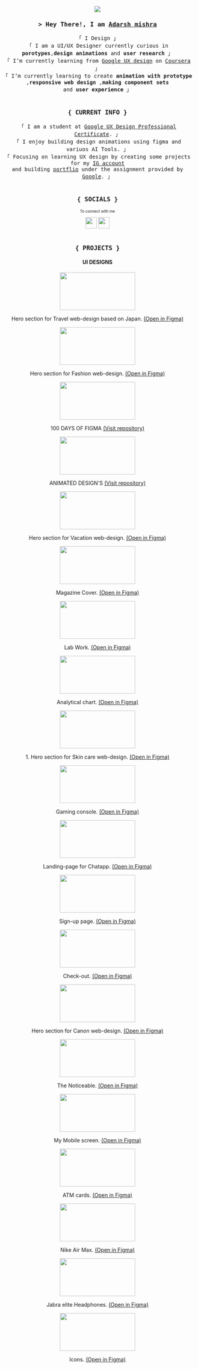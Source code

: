 <!DOCTYPE html>
<head>
  <p align="center">
  <img src="https://github.com/adarsh-mishra-prince/adarsh-mishra-prince/blob/c21e28452062f48e975b544988daeb9bc57111a4/resources/gif/hello-quality.gif"/ >
  </p>
   </head>   

<h3 align="center">
        <samp>&gt; Hey There!, I am
                <b><a target="_blank" href="https://github.com/Admishra123">Adarsh mishra</a></b>
        </samp>
</h3>

<p align="center">
        <!-- Organisation  -->
        <samp>
                「 I Design 」
                <br>
                「  I am a UI/UX  Designer currently curious in <b>porotypes</b>,<b>design animations </b> and  <b>user research </b>  」
                <br>
                「 I’m currently learning from <a href="https://www.coursera.org/professional-certificates/google-ux-design">Google UX design</a> on <a href="https://www.coursera.org/home">Coursera</a> 」
                <br>
                「  I’m currently learning to create <b>animation with prototype </b>,<b>responsive web design </b>,<b>making component sets</b>
                <br>and <b>user experience </b> 」
                <br>                             
        </samp>
               
    
<h3 align="center" >
        <!-- Organisation  -->
        <samp>
            <br/>
            <b>{ CURRENT INFO }</b> 
        </samp> 
 </h3>

 <p align="center">
        <samp>
            「  I am a student at <a href="https://www.coursera.org/professional-certificates/google-ux-design">Google UX Design Professional Certificate</a>. 」
            <br/>
            「   I enjoy building design animations using figma and variuos AI Tools.  」
            <br/>
            「 Focusing on learning UX design by creating some projects for my <a href="https://www.instagram.com/m_r__p_r_i_n_c_e/">IG account</a><br/> and building <a href ="https://docs.google.com/presentation/d/1GZIZk6mrOadZ_31uF2k_Qy51fRME56KsS2jWLXvXveU/edit?usp=sharing">portflio</a> under the assignment provided by <a href="https://www.coursera.org/professional-certificates/google-ux-design">Google</a>. 」
            <br/>
       <samp>
</p>
               <!-- Organisation  -->
          <h3 align="center" >
        <samp>
            <br/>
            <b>{ SOCIALS }</b> <br/>      
        </samp> 
 </h3>
 <p style="font-size: 10px;" align="center" >To connect with me</p> 
         
 
<p align="center" style=margin:1px>       
<!--Email-->
<a href="mailto: adarshprince95655@gmail.com" target="blank"><img align="center" src="https://github.com/mak650650/mak650650/blob/e0e52a18a6c476bd71aebc83645566e7928a5021/email_logo.png" title = "Twitter" alt="" width="30" height="30" /></a>
<!--Instagram-->        
<a href="https://www.instagram.com/m_r__p_r_i_n_c_e/" target="blank"><img align="center" src="https://github.com/mak650650/mak650650/blob/e3707632d15fd0c3ab973caeb00a56e3bb91e07d/Instagram.png" title = "Twitter" alt="" width="30" height="30" /></a>
   
 </p> 
<h3 align="center" >
        <!-- Organisation  -->
        <samp>
            <br/>
            <b>{ PROJECTS }</b> 
        </samp> 
 </h3>
          <h4 align="center">UI DESIGNS </h4>
          <!--1-->
 <p align="center">
           <img src="https://github.com/adarsh-mishra-prince/adarsh-mishra-prince/blob/865e3bb611cedd595b9e51355e3d8fd054d5e361/resources/p1-japan.png" alt="" width="200" height="100">
          </p>
  <p font-weight:"bold" align="center">
    Hero section for Travel web-design based on Japan.
     <a href="">(Open in Figma)</a>
  </p>
         <!--2-->
 <p align="center">
           <img src="https://github.com/adarsh-mishra-prince/adarsh-mishra-prince/blob/7c0043f3f861c29854625ea80b3c854b8a3cb12b/resources/p2-fashion.png" alt="" width="200" height="100">
          </p>
  <p font-weight:"bold" align="center">
    Hero section for Fashion web-design.
     <a href="">(Open in Figma)</a>
  </p>
         <!--3-->
 <p align="center">
           <img src="https://github.com/adarsh-mishra-prince/adarsh-mishra-prince/blob/7c0043f3f861c29854625ea80b3c854b8a3cb12b/resources/p3-figma-100days/day1/day1-Sign%20In%20Page.png" alt="" width="200" height="100">
          </p>
  <p font-weight:"bold" align="center">
   100 DAYS OF FIGMA 
     <a href="https://github.com/adarsh-mishra-prince/100-Days-Figma">(Visit repository)</a>
  </p>
         <!--4-->
 <p align="center">
           <img src="https://github.com/adarsh-mishra-prince/adarsh-mishra-prince/blob/241d22a6fc56c1f07f6fa83698d930574ae9b589/resources/gif/Spotlight%20effect.gif" alt="" width="200" height="100">
          </p>
  <p font-weight:"bold" align="center">
   ANIMATED DESIGN'S 
     <a href="https://github.com/adarsh-mishra-prince/Animated-designs/tree/main">(Visit repository)</a>
  </p>
         <!--5-->
 <p align="center">
           <img src="https://github.com/adarsh-mishra-prince/adarsh-mishra-prince/blob/657bd981c591c01270d0216a7aac280fb74dca46/resources/p5-Desktop%20-%202%20Vacatins.png" alt="" width="200" height="100">
          </p>
  <p font-weight:"bold" align="center">
  Hero section for Vacation web-design.
     <a href="">(Open in Figma)</a>
  </p>
         <!--6-->
 <p align="center">
           <img src="https://github.com/adarsh-mishra-prince/adarsh-mishra-prince/blob/657bd981c591c01270d0216a7aac280fb74dca46/resources/p6-Magazines%20Cover.png" alt="" width="200" height="100">
          </p>
  <p font-weight:"bold" align="center">
  Magazine Cover.
     <a href="">(Open in Figma)</a>
  </p>
         <!--7-->
 <p align="center">
           <img src="https://github.com/adarsh-mishra-prince/adarsh-mishra-prince/blob/657bd981c591c01270d0216a7aac280fb74dca46/resources/p7-Lab%20Works%201.png" alt="" width="200" height="100">
          </p>
  <p font-weight:"bold" align="center">
  Lab Work.
     <a href="">(Open in Figma)</a>
  </p>
         <!--8-->
 <p align="center">
           <img src="https://github.com/adarsh-mishra-prince/adarsh-mishra-prince/blob/657bd981c591c01270d0216a7aac280fb74dca46/resources/p8-Chart%20PNG.png" alt="" width="200" height="100">
          </p>
  <p font-weight:"bold" align="center">
  Analytical chart.
     <a href="">(Open in Figma)</a>
  </p>
         <!--9-->
 <p align="center">
           <img src="https://github.com/adarsh-mishra-prince/adarsh-mishra-prince/blob/657bd981c591c01270d0216a7aac280fb74dca46/resources/p9-Skin%20care.png" alt="" width="200" height="100">
          </p>
  <p font-weight:"bold" align="center">
    1. Hero section for Skin care web-design.
     <a href="">(Open in Figma)</a>
  </p>
         <!--10-->
 <p align="center">
           <img src="https://github.com/adarsh-mishra-prince/adarsh-mishra-prince/blob/657bd981c591c01270d0216a7aac280fb74dca46/resources/p10-Gameing%20Console%20PNG.png" alt="" width="200" height="100">
          </p>
  <p font-weight:"bold" align="center">
  Gaming console.
     <a href="">(Open in Figma)</a>
  </p>
         <!--11-->
 <p align="center">
           <img src="https://github.com/adarsh-mishra-prince/adarsh-mishra-prince/blob/21da3d6f29e58f0e1d94605504bf3a70507a0c9b/resources/p11-Your%20DesignChat.png" alt="" width="200" height="100">
          </p>
  <p font-weight:"bold" align="center">
  Landing-page for Chatapp.
     <a href="">(Open in Figma)</a>
  </p>
         <!--12-->
 <p align="center">
           <img src="https://github.com/adarsh-mishra-prince/adarsh-mishra-prince/blob/21da3d6f29e58f0e1d94605504bf3a70507a0c9b/resources/p12-sign%20up%20page.png" alt="" width="200" height="100">
          </p>
  <p font-weight:"bold" align="center">
  Sign-up page.
     <a href="">(Open in Figma)</a>
          </p>
  <!--13,14-->
         <!--15-->
 <p align="center">
           <img src="https://github.com/adarsh-mishra-prince/adarsh-mishra-prince/blob/21da3d6f29e58f0e1d94605504bf3a70507a0c9b/resources/p15-Desktop%20-%201%20CHECKOUT.png" alt="" width="200" height="100">
          </p>
  <p font-weight:"bold" align="center">
  Check-out.
     <a href="">(Open in Figma)</a>
  </p>
         <!--16-->
 <p align="center">
           <img src="https://github.com/adarsh-mishra-prince/adarsh-mishra-prince/blob/df2047bd504fd51ff6a7f92c2bf320991143afd4/resources/p16-Canon%20JPG.jpg" alt="" width="200" height="100">
          </p>
  <p font-weight:"bold" align="center">
  Hero section for Canon web-design.
     <a href="">(Open in Figma)</a>
  </p>
         <!--17-->
 <p align="center">
           <img src="https://github.com/adarsh-mishra-prince/adarsh-mishra-prince/blob/df2047bd504fd51ff6a7f92c2bf320991143afd4/resources/p17-The%20Noticeable.png" alt="" width="200" height="100">
          </p>
  <p font-weight:"bold" align="center">
  The Noticeable.
     <a href="">(Open in Figma)</a>
  </p>
         <!--18-->
 <p align="center">
           <img src="https://github.com/adarsh-mishra-prince/adarsh-mishra-prince/blob/df2047bd504fd51ff6a7f92c2bf320991143afd4/resources/p18-My%201st%20UI%20Prototype%20%20pgn.png" alt="" width="200" height="100">
          </p>
  <p font-weight:"bold" align="center">
  My Mobile screen.
     <a href="">(Open in Figma)</a>
  </p>
         <!--19-->
 <p align="center">
           <img src="https://github.com/adarsh-mishra-prince/adarsh-mishra-prince/blob/df2047bd504fd51ff6a7f92c2bf320991143afd4/resources/p19-ATM%20Cards.png" alt="" width="200" height="100">
          </p>
  <p font-weight:"bold" align="center">
  ATM cards.
     <a href="">(Open in Figma)</a>
  </p>
         <!--20-->
 <p align="center">
           <img src="https://github.com/adarsh-mishra-prince/adarsh-mishra-prince/blob/df2047bd504fd51ff6a7f92c2bf320991143afd4/resources/p20-Nike%20Air%20Max%20JPG.jpg" alt="" width="200" height="100">
          </p>
  <p font-weight:"bold" align="center">
  Nike Air Max.
     <a href="">(Open in Figma)</a>
  </p>
         <!--21-->
 <p align="center">
           <img src="https://github.com/adarsh-mishra-prince/adarsh-mishra-prince/blob/df2047bd504fd51ff6a7f92c2bf320991143afd4/resources/p21-iPhone%2014%20Pro%20Max%20-%2011%20Jabra%20elite%2045h.png" alt="" width="200" height="100">
          </p>
  <p font-weight:"bold" align="center">
  Jabra elite Headphones.
     <a href="">(Open in Figma)</a>
  </p>
         <!--22-->
 <p align="center">
           <img src="https://github.com/adarsh-mishra-prince/adarsh-mishra-prince/blob/df2047bd504fd51ff6a7f92c2bf320991143afd4/resources/p22-Icons%20JPG.jpg" alt="" width="200" height="100">
          </p>
  <p font-weight:"bold" align="center">
  Icons.
     <a href="">(Open in Figma)</a>
  </p>
